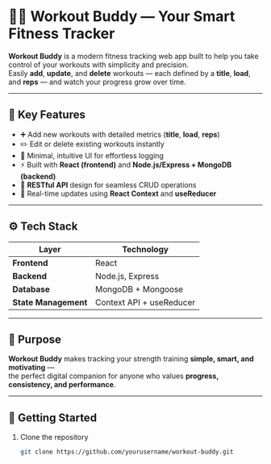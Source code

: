 # 🏋️‍♂️ Workout Buddy — Your Smart Fitness Tracker

**Workout Buddy** is a modern fitness tracking web app built to help you take control of your workouts with simplicity and precision.  
Easily **add**, **update**, and **delete** workouts — each defined by a **title**, **load**, and **reps** — and watch your progress grow over time.

---

## 💪 Key Features

- ➕ Add new workouts with detailed metrics (**title**, **load**, **reps**)  
- ✏️ Edit or delete existing workouts instantly  
- 🎨 Minimal, intuitive UI for effortless logging  
- ⚡ Built with **React (frontend)** and **Node.js/Express + MongoDB (backend)**  
- 🔗 **RESTful API** design for seamless CRUD operations  
- 🔄 Real-time updates using **React Context** and **useReducer**

---

## ⚙️ Tech Stack

| Layer | Technology |
|-------|-------------|
| **Frontend** | React|
| **Backend** | Node.js, Express |
| **Database** | MongoDB + Mongoose |
| **State Management** | Context API + useReducer |

---

## 🎯 Purpose

**Workout Buddy** makes tracking your strength training **simple, smart, and motivating** —  
the perfect digital companion for anyone who values **progress, consistency, and performance**.

---

## 🚀 Getting Started

1. Clone the repository  
   ```bash
   git clone https://github.com/yourusername/workout-buddy.git
